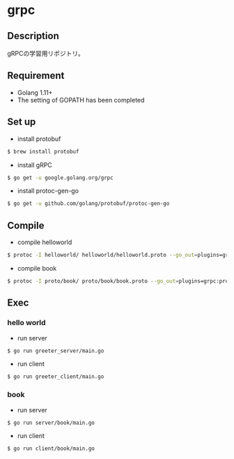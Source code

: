 # grpc

## Description

gRPCの学習用リポジトリ。

## Requirement

* Golang 1.11+
* The setting of GOPATH has been completed

## Set up

* install protobuf

```bash
$ brew install protobuf
```

* install gRPC

```bash
$ go get -u google.golang.org/grpc
```

* install protoc-gen-go

```bash
$ go get -u github.com/golang/protobuf/protoc-gen-go

```

## Compile

* compile helloworld

```bash
$ protoc -I helloworld/ helloworld/helloworld.proto --go_out=plugins=grpc:helloworld
```

* compile book

```bash
$ protoc -I proto/book/ proto/book/book.proto --go_out=plugins=grpc:proto/book
```

## Exec

### hello world

* run server

```bash
$ go run greeter_server/main.go
```

* run client

```bash
$ go run greeter_client/main.go
```

### book

* run server

```bash
$ go run server/book/main.go
```

* run client

```bash
$ go run client/book/main.go
```

